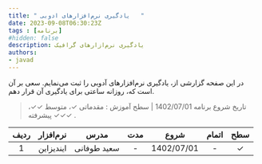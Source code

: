 ```yaml
---
title: " یادگیری نرم‌افزارهای ادوبی   "
date: 2023-09-08T06:30:23Z
tags : [برنامه]
#hidden: false
description: یادگیری نرم‌ازارهای گرافیک 
authors:
- javad
---
```



در این صفحه گزارشی از، یادگیری نرم‌افزارهای آدوبی را ثبت می‌نمایم. سعی بر آن است که، روزانه ساعتی برای یادگیری آن قرار دهم.

> تاریخ شروع برنامه 1402/07/01  | سطح آموزش : مقدماتی ✓، متوسط ✓✓، پیشرفته ✓✓✓ .

| ردیف | نرم‌افزار | مدرس | مدت |  شروع  |  اتمام | سطح |
| :----: |  :----: |  :----: | :----: |  :----: | :----: | :----: |
| 1 | ایندیزاین   | سعید طوفانی | - | 1402/07/01 | -  | ✓ |




